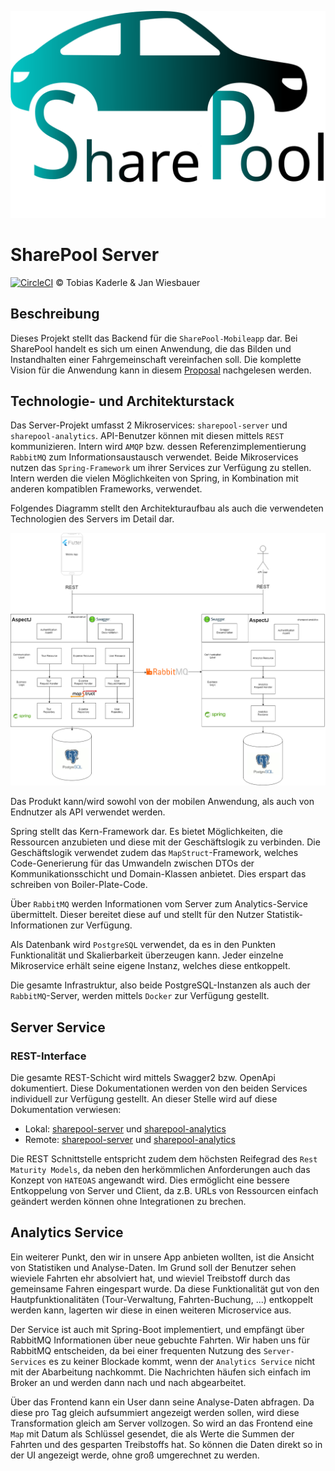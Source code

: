 ![SharePool Logo](SharePool_logo.svg "SharePool Logo")

# SharePool Server
[![CircleCI](https://circleci.com/gh/HatboyWonder/sharepool-server.svg?style=shield)](https://circleci.com/gh/HatboyWonder/sharepool-server)
&copy; Tobias Kaderle & Jan Wiesbauer

## Beschreibung
Dieses Projekt stellt das Backend für die `SharePool-Mobileapp` dar. Bei SharePool handelt es sich um einen Anwendung, die das Bilden und Instandhalten einer Fahrgemeinschaft vereinfachen soll. Die komplette Vision für die Anwendung kann in diesem [Proposal](PROPOSAL.md) nachgelesen werden.

## Technologie- und Architekturstack
Das Server-Projekt umfasst 2 Mikroservices: `sharepool-server` und `sharepool-analytics`. API-Benutzer können mit diesen mittels `REST` kommunizieren. Intern wird `AMQP` bzw. dessen Referenzimplementierung `RabbitMQ` zum Informationsaustausch verwendet. Beide Mikroservices nutzen das `Spring-Framework` um ihrer Services zur Verfügung zu stellen. Intern werden die vielen Möglichkeiten von Spring, in Kombination mit anderen kompatiblen Frameworks, verwendet.

Folgendes Diagramm stellt den Architekturaufbau als auch die verwendeten Technologien des Servers im Detail dar.

![](doc/architecture-diagram.png)

Das Produkt kann/wird sowohl von der mobilen Anwendung, als auch von Endnutzer als API verwendet werden.

Spring stellt das Kern-Framework dar. Es bietet Möglichkeiten, die Ressourcen anzubieten und diese mit der Geschäftslogik zu verbinden. Die Geschäftslogik verwendet zudem das `MapStruct`-Framework, welches Code-Generierung für das Umwandeln zwischen DTOs der Kommunikationsschicht und Domain-Klassen anbietet. Dies erspart das schreiben von Boiler-Plate-Code.

Über `RabbitMQ` werden Informationen vom Server zum Analytics-Service übermittelt. Dieser bereitet diese auf und stellt für den Nutzer Statistik-Informationen zur Verfügung.

Als Datenbank wird `PostgreSQL` verwendet, da es in den Punkten Funktionalität und Skalierbarkeit überzeugen kann. Jeder einzelne Mikroservice erhält seine eigene Instanz, welches diese entkoppelt.

Die gesamte Infrastruktur, also beide PostgreSQL-Instanzen als auch der `RabbitMQ`-Server, werden mittels `Docker` zur Verfügung gestellt.

## Server Service
### REST-Interface
Die gesamte REST-Schicht wird mittels Swagger2 bzw. OpenApi dokumentiert. Diese Dokumentationen werden von den beiden Services individuell zur Verfügung gestellt. An dieser Stelle wird auf diese Dokumentation verwiesen:

* Lokal: [sharepool-server](localhost:8080/swagger-ui.html) und [sharepool-analytics](localhost:8081/swagger-ui.html)
* Remote: [sharepool-server](http://geanik.ddns.net:8080/swagger-ui.html) und [sharepool-analytics](http://geanik.ddns.net:8081/swagger-ui.html)

Die REST Schnittstelle entspricht zudem dem höchsten Reifegrad des `Rest Maturity Models`, da neben den herkömmlichen Anforderungen auch das Konzept von `HATEOAS` angewandt wird. Dies ermöglicht eine bessere Entkoppelung von Server und Client, da z.B. URLs von Ressourcen einfach geändert werden können ohne Integrationen zu brechen.

## Analytics Service
Ein weiterer Punkt, den wir in unsere App anbieten wollten, ist die Ansicht von Statistiken und Analyse-Daten. Im Grund soll der Benutzer sehen wieviele Fahrten ehr absolviert hat, und wieviel Treibstoff durch das gemeinsame Fahren eingespart wurde. Da diese Funktionalität gut von den Hautpfunktionalitäten (Tour-Verwaltung, Fahrten-Buchung, ...) entkoppelt werden kann, lagerten wir diese in einen weiteren Microservice aus.

Der Service ist auch mit Spring-Boot implementiert, und empfängt über RabbitMQ Informationen über neue gebuchte Fahrten. Wir haben uns für RabbitMQ entscheiden, da bei einer frequenten Nutzung des `Server-Services` es zu keiner Blockade kommt, wenn der `Analytics Service` nicht mit der Abarbeitung nachkommt. Die Nachrichten häufen sich einfach im Broker an und werden dann nach und nach abgearbeitet.

Über das Frontend kann ein User dann seine Analyse-Daten abfragen. Da diese pro Tag gleich aufsummiert angezeigt werden sollen, wird diese Transformation gleich am Server vollzogen. So wird an das Frontend eine `Map` mit Datum als Schlüssel gesendet, die als Werte die Summen der Fahrten und des gesparten Treibstoffs hat. So können die Daten direkt so in der UI angezeigt werde, ohne groß umgerechnet zu werden.